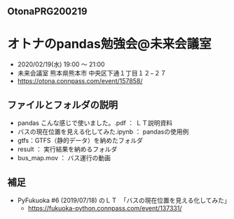 ## OtonaPRG200219
# オトナのpandas勉強会@未来会議室

- 2020/02/19(水) 19:00 〜 21:00
- 未来会議室  熊本県熊本市 中央区下通１丁目１２−２７
- https://otona.connpass.com/event/157858/

## ファイルとフォルダの説明
- pandas こんな感じで使いました。.pdf ： ＬＴ説明資料
- バスの現在位置を見える化してみた.ipynb ： pandasの使用例
- gtfs：GTFS（静的データ）を納めたフォルダ
- result ： 実行結果を納めるフォルダ
- bus_map.mov ： バス運行の動画

## 補足
- PyFukuoka #6 (2019/07/18) のＬＴ　「バスの現在位置を見える化してみた」
  * https://fukuoka-python.connpass.com/event/137331/
